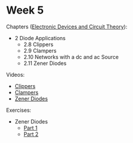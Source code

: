 # Week 5

Chapters ([Electronic Devices and Circuit Theory](https://annas-archive.org/md5/1fec9964c4c69b9aedb545bc50eff5de)):
- 2 Diode Applications
    - 2.8 Clippers
    - 2.9 Clampers
    - 2.10 Networks with a dc and ac Source
    - 2.11 Zener Diodes

Videos:
- [Clippers](https://www.youtube.com/watch?v=HegEFPLSbLY)
- [Clampers](https://www.youtube.com/watch?v=PRzrS6NOyAY)
- [Zener Diodes](https://www.youtube.com/watch?v=mmiHX_IzvDw)

Exercises:
- Zener Diodes
    - [Part 1](https://www.youtube.com/watch?v=rE4wC7h8uWo)
    - [Part 2](https://www.youtube.com/watch?v=dKw6lBy8Xzc)